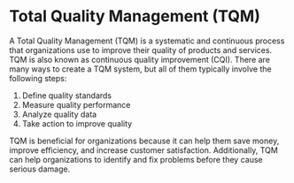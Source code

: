

# Total Quality Management (TQM)

A Total Quality Management (TQM) is a systematic and continuous process that organizations use to improve their quality of products and services. TQM is also known as continuous quality improvement (CQI). There are many ways to create a TQM system, but all of them typically involve the following steps:

1. Define quality standards
2. Measure quality performance
3. Analyze quality data
4. Take action to improve quality 

TQM is beneficial for organizations because it can help them save money, improve efficiency, and increase customer satisfaction. Additionally, TQM can help organizations to identify and fix problems before they cause serious damage.
